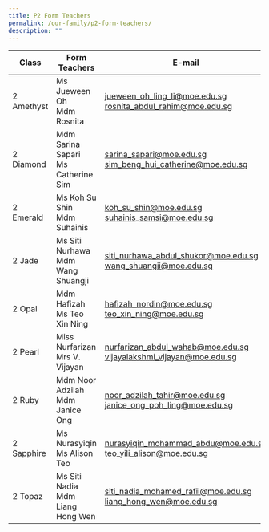 ```yaml
---
title: P2 Form Teachers
permalink: /our-family/p2-form-teachers/
description: ""
---
```

| Class | Form Teachers | E-mail |
| -------- | -------- | -------- |
2 Amethyst | Ms Jueween Oh<br>Mdm Rosnita | jueween_oh_ling_li@moe.edu.sg<br>rosnita_abdul_rahim@moe.edu.sg
2 Diamond | Mdm Sarina Sapari<br>Ms Catherine Sim | sarina_sapari@moe.edu.sg<br>sim_beng_hui_catherine@moe.edu.sg
2 Emerald | Ms Koh Su Shin<br>Mdm Suhainis | koh_su_shin@moe.edu.sg<br>suhainis_samsi@moe.edu.sg
2 Jade | Ms Siti Nurhawa<br>Mdm Wang Shuangji | siti_nurhawa_abdul_shukor@moe.edu.sg<br>wang_shuangji@moe.edu.sg
2 Opal | Mdm Hafizah<br>Ms Teo Xin Ning | hafizah_nordin@moe.edu.sg<br>teo_xin_ning@moe.edu.sg
2 Pearl | Miss Nurfarizan<br>Mrs V. Vijayan | nurfarizan_abdul_wahab@moe.edu.sg<br>vijayalakshmi_vijayan@moe.edu.sg
2 Ruby | Mdm Noor Adzilah<br>Mdm Janice Ong | noor_adzilah_tahir@moe.edu.sg<br>janice_ong_poh_ling@moe.edu.sg
2 Sapphire | Ms Nurasyiqin<br>Ms Alison Teo | nurasyiqin_mohammad_abdu@moe.edu.sg<br>teo_yili_alison@moe.edu.sg
2 Topaz | Ms Siti Nadia<br>Mdm Liang Hong Wen | siti_nadia_mohamed_rafii@moe.edu.sg<br>liang_hong_wen@moe.edu.sg